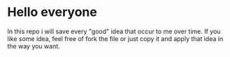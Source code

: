 # Hello everyone

In this repo i will save every "good" idea that occur to me over time. If you like some idea, feel free of fork the file or just copy it and apply that idea in the way you want.
